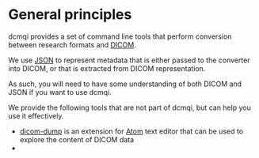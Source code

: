 # General principles

dcmqi provides a set of command line tools that perform conversion between research formats and [DICOM](http://dicom.nema.org/medical/dicom/current/output/chtml/part01/chapter_1.html#sect_1.1).

We use [JSON](http://www.json.org/) to represent metadata that is either passed to the converter into DICOM, or that is extracted from DICOM representation.

As such, you will need to have some understanding of both DICOM and JSON if you want to use dcmqi.

We provide the following tools that are not part of dcmqi, but can help you use it effectively.

* [dicom-dump](https://atom.io/packages/dicom-dump) is an extension for [Atom](http://atom.io) text editor that can be used to explore the content of DICOM data
* 